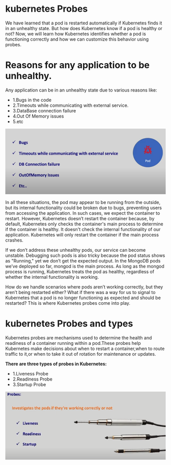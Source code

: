 # kubernetes Probes

We have learned that a pod is restarted automatically if Kubernetes finds it in an unhealthy state. But how 
does Kubernetes know if a pod is healthy or not? Now, we will learn how Kubernetes identifies whether a pod 
is functioning correctly and how we can customize this behavior using probes.

# Reasons for any application to be unhealthy.
Any application can be in an unhealthy state due to various reasons like:
- 1.Bugs in the code
- 2.Timeouts while communicating with external service.
- 3.DataBase connection failure
- 4.Out Of Memory issues
- 5.etc

![Reasons for unhealthy application](https://github.com/balusena/kubernetes-for-devops/blob/main/12-Kubernetes%20Probes/appllication_unhealthy.png)

In all these situations, the pod may appear to be running from the outside, but its internal functionality
could be broken due to bugs, preventing users from accessing the application. In such cases, we expect the
container to restart. However, Kubernetes doesn’t restart the container because, by default, Kubernetes 
only checks the container's main process to determine if the container is healthy. It doesn't check the 
internal functionality of our application. Kubernetes will only restart the container if the main process
crashes.

If we don’t address these unhealthy pods, our service can become unstable. Debugging such pods is also 
tricky because the pod status shows as "Running," yet we don’t get the expected output. In the MongoDB 
pods we’ve deployed so far, mongod is the main process. As long as the mongod process is running, 
Kubernetes treats the pod as healthy, regardless of whether the internal functionality is working.

How do we handle scenarios where pods aren’t working correctly, but they aren’t being restarted either? 
What if there was a way for us to signal to Kubernetes that a pod is no longer functioning as expected 
and should be restarted? This is where Kubernetes probes come into play.

# kubernetes Probes and types
Kubernetes probes are mechanisms used to determine the health and readiness of a container running within 
a pod.These probes help Kubernetes make decisions about when to restart a container,when to route traffic
to it,or when to take it out of rotation for maintenance or updates. 

**There are three types of probes in Kubernetes:**
- 1.Liveness Probe
- 2.Readiness Probe
- 3.Startup Probe

![Reasons for unhealthy application](https://github.com/balusena/kubernetes-for-devops/blob/main/12-Kubernetes%20Probes/probe_types.png)

